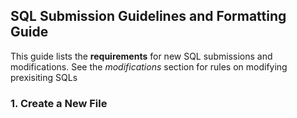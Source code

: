## SQL Submission Guidelines and Formatting Guide
This guide lists the **requirements** for new SQL submissions and modifications. See the *modifications* section for rules on modifying prexisiting SQLs
### 1. Create a New File
